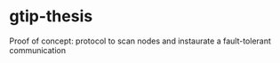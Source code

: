 # gtip-thesis
Proof of concept: protocol to scan nodes and instaurate a fault-tolerant communication
